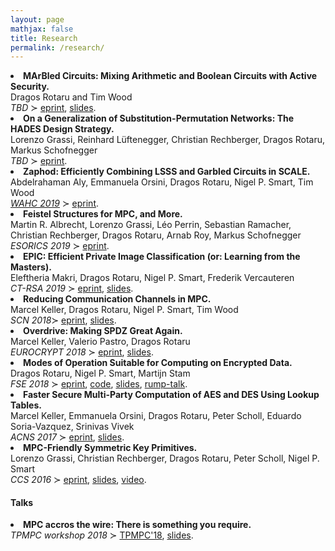 ```yaml
---
layout: page
mathjax: false
title: Research
permalink: /research/
---
```


<style type="text/css">
  .title {
  	font-weight: bold;
  }
</style>


<li id="/publications/RW19">
<span class="title"> MArBled Circuits: Mixing Arithmetic and Boolean Circuits with Active Security. </span>
<br>  Dragos Rotaru and Tim Wood
<br> <em>TBD</em> ≻ <a href="https://ia.cr/2019/207">eprint</a>,
	 <a href="/assets/slides/marbled-circuits.pdf" title="marbled-circuits">slides</a>.
</li>

<li id="/publications/GLR+19">
<span class="title">   On a Generalization of Substitution-Permutation Networks: The HADES Design Strategy. </span>
<br> Lorenzo Grassi, Reinhard Lüftenegger, Christian Rechberger, Dragos Rotaru, Markus Schofnegger
<br> <em>TBD</em> ≻ <a href="https://ia.cr/2019/1107">eprint</a>.
</li>

<li id="/publications/AOR+19">
<span class="title">  Zaphod: Efficiently Combining LSSS and Garbled Circuits in SCALE. </span>
<br>  Abdelrahaman Aly, Emmanuela Orsini, Dragos Rotaru, Nigel P. Smart, Tim Wood
<br> <a href="https://homomorphicencryption.org/workshops/wahc19/"><em>WAHC 2019</em></a> ≻ <a href="https://ia.cr/2019/974">eprint</a>.
</li>


<li id="/publications/AGP+19">
<span class="title"> Feistel Structures for MPC, and More. </span>
<br>  Martin R. Albrecht, Lorenzo Grassi, Léo Perrin, Sebastian Ramacher, Christian Rechberger, Dragos Rotaru, Arnab Roy, Markus Schofnegger
<br> <em>ESORICS 2019</em> ≻ <a href="https://ia.cr/2019/397">eprint</a>.
</li>


<li id="/publications/MRSV18">
<span class="title">  EPIC: Efficient Private Image Classification (or: Learning from the Masters).</span>
<br> Eleftheria Makri, Dragos Rotaru, Nigel P. Smart, Frederik Vercauteren
<br> <em>CT-RSA 2019</em> ≻ <a href="https://ia.cr/2017/1190">eprint</a>,
 <a href="/assets/slides/ct-rsa19.pdf" title="CT-RSA19">slides</a>.
</li>


<li id="/publications/KRST17">
<span class="title"> Reducing Communication Channels in MPC.</span>
<br> Marcel Keller, Dragos Rotaru, Nigel P. Smart, Tim Wood
<br> <em>SCN 2018</em>≻ <a href="https://ia.cr/2017/492">eprint</a>,
     <a href="/assets/slides/scn18.pdf" title="scn18">slides</a>.
</li>


<li id="/publications/KPR18">
<span class="title"> Overdrive: Making SPDZ Great Again.</span>
<br> Marcel Keller, Valerio Pastro, Dragos Rotaru
<br> <em>EUROCRYPT 2018</em> ≻ <a href="https://ia.cr/2017/1230">eprint</a>,
 <a href="/assets/slides/ec18.pdf" title="ec18">slides</a>.
</li>


<li id="/publications/RSS17">
<span class="title">Modes of Operation Suitable for Computing on Encrypted Data.</span>
<br> Dragos Rotaru, Nigel P. Smart, Martijn Stam
<br> <em>FSE 2018</em> ≻ <a href="https://ia.cr/2017/496">eprint</a>,
<a href="https://git.io/vbY8y">code</a>, <a href="/assets/slides/fse18.pdf" title="fse18">slides</a>, <a href="/assets/slides/rump-talk-fse.pdf" title="rump">rump-talk</a>.
</li>


<li id="/publications/KORSSV17">
<span class="title">Faster Secure Multi-Party Computation of AES and DES Using Lookup Tables.</span>
<br> Marcel Keller, Emmanuela Orsini, Dragos Rotaru, Peter Scholl, Eduardo Soria-Vazquez, Srinivas Vivek
<br> <em>ACNS 2017</em> ≻ <a href="https://ia.cr/2017/378">eprint</a>, <a href="/assets/slides/acns2017.pdf" title="acns2017">slides</a>.
</li>

<li id="/publications/GRRSS16">
<span class="title">MPC-Friendly Symmetric Key Primitives.</span>
<br> Lorenzo Grassi, Christian Rechberger, Dragos Rotaru, Peter Scholl, Nigel P. Smart
<br> <em>CCS 2016</em> ≻ <a href="https://ia.cr/2016/542">eprint</a>, <a href="/assets/slides/ccs2016.pdf" title="ccs2016">slides</a>, <a href="https://www.youtube.com/watch?v=QQqvcIJj3aI">video</a>.
</li>


<h4> Talks </h4>

<li id="/talks/TPMPC18">
<span class="title">MPC accros the wire: There is something you require. </span>
<br> <em>TPMPC workshop 2018</em> ≻ <a href="http://www.multipartycomputation.com/tpmpc-2018">TPMPC'18</a>,
<a href="/assets/slides/tpmpc2018.pdf" title="tpmpc2018">slides</a>.
</li>
